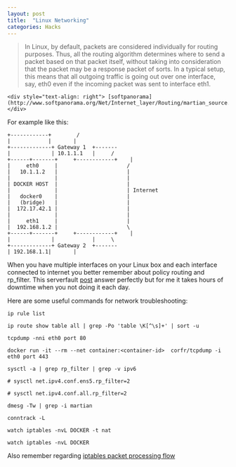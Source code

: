 ```yaml
---
layout: post
title:  "Linux Networking"
categories: Hacks
---
```


> In Linux, by default, packets are considered individually for routing purposes. Thus, all the routing algorithm determines where to send a packet based on that packet itself, without taking into consideration that the packet may be a response packet of sorts.
> In a typical setup, this means that all outgoing traffic is going out over one interface, say, eth0 even if the incoming packet was sent to interface eth1.

    <div style="text-align: right"> [softpanorama](http://www.softpanorama.org/Net/Internet_layer/Routing/martian_source.shtml)</div>




For example like this:
```
+------------+        /
|            |       |
+-------------+ Gateway 1  +-------
|             | 10.1.1.1   |     /
+------+-------+     +------------+    |
|     eth0     |                      /
|   10.1.1.2   |                      |
|              |                      |
| DOCKER HOST  |                      |
|              |                      | Internet
|   docker0    |                      |
|   (bridge)   |                      |
|  172.17.42.1 |                      |
|              |                      |
|     eth1     |                      |
|  192.168.1.2 |                      \
+------+-------+     +------------+    |
|             |            |     \
+-------------+ Gateway 2  +-------
| 192.168.1.1|       |

```
When you have multiple interfaces on your Linux box and each interface connected to internet you better remember about policy routing and rp_filter.
This serverfault [post](https://serverfault.com/questions/618857/list-all-route-tables) answer perfectly but for me it takes hours of downtime when you not doing it each day.

Here are some useful commands for network troubleshooting:

```
ip rule list

ip route show table all | grep -Po 'table \K[^\s]+' | sort -u

tcpdump -nni eth0 port 80

docker run -it --rm --net container:<container-id>  corfr/tcpdump -i eth0 port 443

sysctl -a | grep rp_filter | grep -v ipv6

# sysctl net.ipv4.conf.ens5.rp_filter=2

# sysctl net.ipv4.conf.all.rp_filter=2

dmesg -Tw | grep -i martian

conntrack -L

watch iptables -nvL DOCKER -t nat

watch iptables -nvL DOCKER

```

Also remember regarding  [iptables packet processing flow](https://uk.wikipedia.org/wiki/Iptables#/media/%D0%A4%D0%B0%D0%B9%D0%BB:Netfilter-packet-flow.svg)
